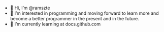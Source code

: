 - 👋 Hi, I’m @ramszte
- 👀 I’m interested in programming and moving forward to learn more and become a better programmer in the present and in the future.
- 🌱 I’m currently learning at docs.github.com
